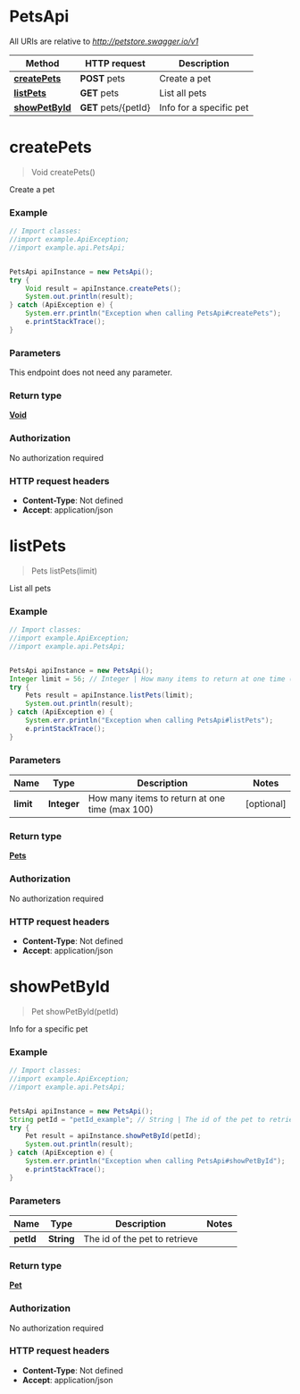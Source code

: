 # PetsApi

All URIs are relative to *http://petstore.swagger.io/v1*

Method | HTTP request | Description
------------- | ------------- | -------------
[**createPets**](PetsApi.md#createPets) | **POST** pets | Create a pet
[**listPets**](PetsApi.md#listPets) | **GET** pets | List all pets
[**showPetById**](PetsApi.md#showPetById) | **GET** pets/{petId} | Info for a specific pet

<a name="createPets"></a>
# **createPets**
> Void createPets()

Create a pet

### Example
```java
// Import classes:
//import example.ApiException;
//import example.api.PetsApi;


PetsApi apiInstance = new PetsApi();
try {
    Void result = apiInstance.createPets();
    System.out.println(result);
} catch (ApiException e) {
    System.err.println("Exception when calling PetsApi#createPets");
    e.printStackTrace();
}
```

### Parameters
This endpoint does not need any parameter.

### Return type

[**Void**](.md)

### Authorization

No authorization required

### HTTP request headers

 - **Content-Type**: Not defined
 - **Accept**: application/json

<a name="listPets"></a>
# **listPets**
> Pets listPets(limit)

List all pets

### Example
```java
// Import classes:
//import example.ApiException;
//import example.api.PetsApi;


PetsApi apiInstance = new PetsApi();
Integer limit = 56; // Integer | How many items to return at one time (max 100)
try {
    Pets result = apiInstance.listPets(limit);
    System.out.println(result);
} catch (ApiException e) {
    System.err.println("Exception when calling PetsApi#listPets");
    e.printStackTrace();
}
```

### Parameters

Name | Type | Description  | Notes
------------- | ------------- | ------------- | -------------
 **limit** | **Integer**| How many items to return at one time (max 100) | [optional]

### Return type

[**Pets**](Pets.md)

### Authorization

No authorization required

### HTTP request headers

 - **Content-Type**: Not defined
 - **Accept**: application/json

<a name="showPetById"></a>
# **showPetById**
> Pet showPetById(petId)

Info for a specific pet

### Example
```java
// Import classes:
//import example.ApiException;
//import example.api.PetsApi;


PetsApi apiInstance = new PetsApi();
String petId = "petId_example"; // String | The id of the pet to retrieve
try {
    Pet result = apiInstance.showPetById(petId);
    System.out.println(result);
} catch (ApiException e) {
    System.err.println("Exception when calling PetsApi#showPetById");
    e.printStackTrace();
}
```

### Parameters

Name | Type | Description  | Notes
------------- | ------------- | ------------- | -------------
 **petId** | **String**| The id of the pet to retrieve |

### Return type

[**Pet**](Pet.md)

### Authorization

No authorization required

### HTTP request headers

 - **Content-Type**: Not defined
 - **Accept**: application/json

